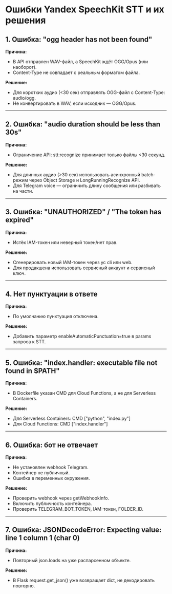# Ошибки Yandex SpeechKit STT и их решения

## 1. Ошибка: "ogg header has not been found"
**Причина:**
- В API отправлен WAV-файл, а SpeechKit ждёт OGG/Opus (или наоборот).
- Content-Type не совпадает с реальным форматом файла.

**Решение:**
- Для коротких аудио (<30 сек) отправлять OGG-файл с Content-Type: audio/ogg.
- Не конвертировать в WAV, если исходник — OGG/Opus.

---

## 2. Ошибка: "audio duration should be less than 30s"
**Причина:**
- Ограничение API: stt:recognize принимает только файлы <30 секунд.

**Решение:**
- Для длинных аудио (>30 сек) использовать асинхронный batch-режим через Object Storage и LongRunningRecognize API.
- Для Telegram voice — ограничить длину сообщения или разбивать на части.

---

## 3. Ошибка: "UNAUTHORIZED" / "The token has expired"
**Причина:**
- Истёк IAM-токен или неверный токен/нет прав.

**Решение:**
- Сгенерировать новый IAM-токен через yc cli или web.
- Для продакшена использовать сервисный аккаунт и сервисный ключ.

---

## 4. Нет пунктуации в ответе
**Причина:**
- По умолчанию пунктуация отключена.

**Решение:**
- Добавить параметр enableAutomaticPunctuation=true в params запроса к STT.

---

## 5. Ошибка: "index.handler: executable file not found in $PATH"
**Причина:**
- В Dockerfile указан CMD для Cloud Functions, а не для Serverless Containers.

**Решение:**
- Для Serverless Containers: CMD ["python", "index.py"]
- Для Cloud Functions: CMD ["index.handler"]

---

## 6. Ошибка: бот не отвечает
**Причина:**
- Не установлен webhook Telegram.
- Контейнер не публичный.
- Ошибка в переменных окружения.

**Решение:**
- Проверить webhook через getWebhookInfo.
- Включить публичность контейнера.
- Проверить TELEGRAM_BOT_TOKEN, IAM-токен, FOLDER_ID.

---

## 7. Ошибка: JSONDecodeError: Expecting value: line 1 column 1 (char 0)
**Причина:**
- Повторный json.loads на уже распарсенном объекте.

**Решение:**
- В Flask request.get_json() уже возвращает dict, не декодировать повторно. 